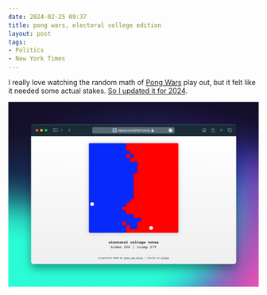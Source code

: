 ```yaml
---
date: 2024-02-25 09:37 
title: pong wars, electoral college edition
layout: post
tags:
- Politics
- New York Times
---
```


I really love watching the random math of [Pong Wars](https://github.com/vnglst/pong-wars) play out, but it felt like it needed some actual stakes. [So I updated it for 2024](/2024-pong/).

[![2024 pong wars](/assets/2024/pong-wars.png)](/2024-pong/)
